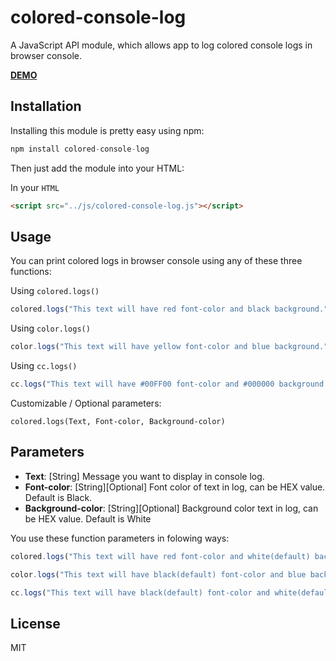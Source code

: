# colored-console-log

A JavaScript API module, which allows app to log colored console logs in browser console.

**[DEMO](http://www.aniket.co/labs/cc-logs/demo/)**

## Installation
Installing this module is pretty easy using npm:

```python
npm install colored-console-log
```
Then just add the module into your HTML:

In your `HTML`

```HTML
<script src="../js/colored-console-log.js"></script>
```

## Usage
You can print colored logs in browser console using any of these three functions:

Using `colored.logs()`

```javascript
colored.logs("This text will have red font-color and black background.", "red", "black");
```

Using `color.logs()`

```javascript
color.logs("This text will have yellow font-color and blue background.", "yellow", "blue");
```

Using `cc.logs()`

```javascript
cc.logs("This text will have #00FF00 font-color and #000000 background.", "#00FF00", "#000000");
```

Customizable / Optional parameters:

`colored.logs(Text, Font-color, Background-color)`

## Parameters

- **Text**: [String] Message you want to display in console log.
- **Font-color**: [String][Optional] Font color of text in log, can be HEX value. Default is Black.
- **Background-color**: [String][Optional] Background color text in log, can be HEX value. Default is White

You use these function parameters in folowing ways:

```javascript
colored.logs("This text will have red font-color and white(default) background.", "red");

color.logs("This text will have black(default) font-color and blue background.", "", "blue");

cc.logs("This text will have black(default) font-color and white(default) background.");
```

## License
MIT